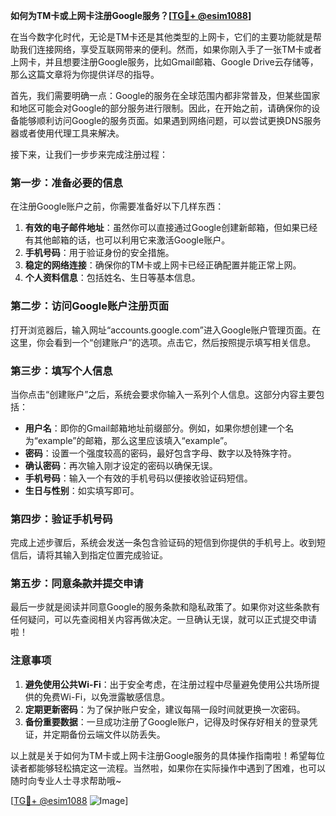 **如何为TM卡或上网卡注册Google服务？[[TG💪+ @esim1088](https://t.me/s/esim1088)]**

在当今数字化时代，无论是TM卡还是其他类型的上网卡，它们的主要功能就是帮助我们连接网络，享受互联网带来的便利。然而，如果你刚入手了一张TM卡或者上网卡，并且想要注册Google服务，比如Gmail邮箱、Google Drive云存储等，那么这篇文章将为你提供详尽的指导。

首先，我们需要明确一点：Google的服务在全球范围内都非常普及，但某些国家和地区可能会对Google的部分服务进行限制。因此，在开始之前，请确保你的设备能够顺利访问Google的服务页面。如果遇到网络问题，可以尝试更换DNS服务器或者使用代理工具来解决。

接下来，让我们一步步来完成注册过程：

### 第一步：准备必要的信息

在注册Google账户之前，你需要准备好以下几样东西：

1. **有效的电子邮件地址**：虽然你可以直接通过Google创建新邮箱，但如果已经有其他邮箱的话，也可以利用它来激活Google账户。
2. **手机号码**：用于验证身份的安全措施。
3. **稳定的网络连接**：确保你的TM卡或上网卡已经正确配置并能正常上网。
4. **个人资料信息**：包括姓名、生日等基本信息。

### 第二步：访问Google账户注册页面

打开浏览器后，输入网址“accounts.google.com”进入Google账户管理页面。在这里，你会看到一个“创建账户”的选项。点击它，然后按照提示填写相关信息。

### 第三步：填写个人信息

当你点击“创建账户”之后，系统会要求你输入一系列个人信息。这部分内容主要包括：

- **用户名**：即你的Gmail邮箱地址前缀部分。例如，如果你想创建一个名为“example”的邮箱，那么这里应该填入“example”。
- **密码**：设置一个强度较高的密码，最好包含字母、数字以及特殊字符。
- **确认密码**：再次输入刚才设定的密码以确保无误。
- **手机号码**：输入一个有效的手机号码以便接收验证码短信。
- **生日与性别**：如实填写即可。

### 第四步：验证手机号码

完成上述步骤后，系统会发送一条包含验证码的短信到你提供的手机号上。收到短信后，请将其输入到指定位置完成验证。

### 第五步：同意条款并提交申请

最后一步就是阅读并同意Google的服务条款和隐私政策了。如果你对这些条款有任何疑问，可以先查阅相关内容再做决定。一旦确认无误，就可以正式提交申请啦！

### 注意事项

1. **避免使用公共Wi-Fi**：出于安全考虑，在注册过程中尽量避免使用公共场所提供的免费Wi-Fi，以免泄露敏感信息。
2. **定期更新密码**：为了保护账户安全，建议每隔一段时间就更换一次密码。
3. **备份重要数据**：一旦成功注册了Google账户，记得及时保存好相关的登录凭证，并定期备份云端文件以防丢失。

以上就是关于如何为TM卡或上网卡注册Google服务的具体操作指南啦！希望每位读者都能够轻松搞定这一流程。当然啦，如果你在实际操作中遇到了困难，也可以随时向专业人士寻求帮助哦~

[[TG💪+ @esim1088](https://t.me/s/esim1088) ![Image](https://i.postimg.cc/4NQfJmqS/Snipaste-2025-05-13-00-14-12.png)]